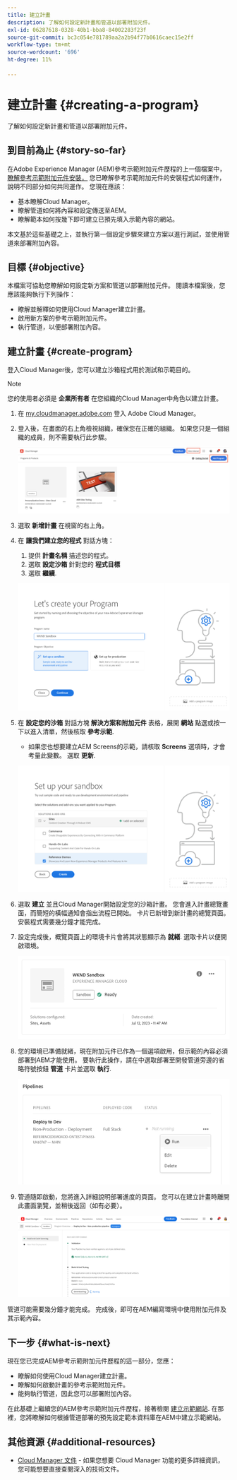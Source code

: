 ```yaml
---
title: 建立計畫
description: 了解如何設定新計畫和管道以部署附加元件。
exl-id: 06287618-0328-40b1-bba8-84002283f23f
source-git-commit: bc3c054e781789aa2a2b94f77b0616caec15e2ff
workflow-type: tm+mt
source-wordcount: '696'
ht-degree: 11%

---
```



# 建立計畫 {#creating-a-program}

了解如何設定新計畫和管道以部署附加元件。

## 到目前為止 {#story-so-far}

在Adobe Experience Manager (AEM)參考示範附加元件歷程的上一個檔案中， [瞭解參考示範附加元件安裝，](installation.md) 您已瞭解參考示範附加元件的安裝程式如何運作，說明不同部分如何共同運作。 您現在應該：

* 基本瞭解Cloud Manager。
* 瞭解管道如何將內容和設定傳送至AEM。
* 瞭解範本如何按幾下即可建立已預先填入示範內容的網站。

本文基於這些基礎之上，並執行第一個設定步驟來建立方案以進行測試，並使用管道來部署附加內容。

## 目標 {#objective}

本檔案可協助您瞭解如何設定新方案和管道以部署附加元件。 閱讀本檔案後，您應該能夠執行下列操作：

* 瞭解並解釋如何使用Cloud Manager建立計畫。
* 啟用新方案的參考示範附加元件。
* 執行管道，以便部署附加內容。

## 建立計畫 {#create-program}

登入Cloud Manager後，您可以建立沙箱程式用於測試和示範目的。

>[!NOTE]
>
>您的使用者必須是 **企業所有者** 在您組織的Cloud Manager中角色以建立計畫。

1. 在 [my.cloudmanager.adobe.com](https://my.cloudmanager.adobe.com/) 登入 Adobe Cloud Manager。

1. 登入後，在畫面的右上角檢視組織，確保您在正確的組織。 如果您只是一個組織的成員，則不需要執行此步驟。

   ![Cloud Manager總覽](assets/cloud-manager.png)

1. 選取 **新增計畫** 在視窗的右上角。

1. 在 **讓我們建立您的程式** 對話方塊：

   1. 提供 **計畫名稱** 描述您的程式。
   1. 選取 **設定沙箱** 針對您的 **程式目標**
   1. 選取 **繼續**.

   ![建立方案對話方塊](assets/create-program.png)

1. 在 **設定您的沙箱** 對話方塊 **解決方案和附加元件** 表格，展開 **網站** 點選或按一下以進入清單，然後核取 **參考示範**.

   * 如果您也想要建立AEM Screens的示範，請核取 **Screens** 選項時，才會考量此變數。 選取 **更新**.

   ![在方案設定中選取參考示範的附加元件](assets/select-reference-demo-add-on.png)


1. 選取 **建立** 並且Cloud Manager開始設定您的沙箱計畫。 您會進入計畫總覽畫面，而簡短的橫幅通知會指出流程已開始。 卡片已新增到新計畫的總覽頁面。 安裝程式需要幾分鐘才能完成。

1. 設定完成後，概覽頁面上的環境卡片會將其狀態顯示為 **就緒**. 選取卡片以便開啟環境。

   ![程式建立完成](assets/ready.png)

1. 您的環境已準備就緒，現在附加元件已作為一個選項啟用，但示範的內容必須部署到AEM才能使用。 要執行此操作，請在中選取部署至開發管道旁邊的省略符號按鈕 **管道** 卡片並選取 **執行**.

   ![啟動](assets/run.png)

1. 管道隨即啟動，您將進入詳細說明部署進度的頁面。 您可以在建立計畫時離開此畫面瀏覽，並稍後返回（如有必要）。

   ![部署](assets/deployment.png)

管道可能需要幾分鐘才能完成。 完成後，即可在AEM編寫環境中使用附加元件及其示範內容。

## 下一步 {#what-is-next}

現在您已完成AEM參考示範附加元件歷程的這一部分，您應：

* 瞭解如何使用Cloud Manager建立計畫。
* 瞭解如何啟動計畫的參考示範附加元件。
* 能夠執行管道，因此您可以部署附加內容。

在此基礎上繼續您的AEM參考示範附加元件歷程，接著檢閱 [建立示範網站](create-site.md). 在那裡，您將瞭解如何根據管道部署的預先設定範本資料庫在AEM中建立示範網站。

## 其他資源 {#additional-resources}

* [Cloud Manager 文件](https://experienceleague.adobe.com/docs/experience-manager-cloud-service/content/onboarding/onboarding-concepts/cloud-manager-introduction.html) - 如果您想要 Cloud Manager 功能的更多詳細資訊，您可能想要直接查閱深入的技術文件。
